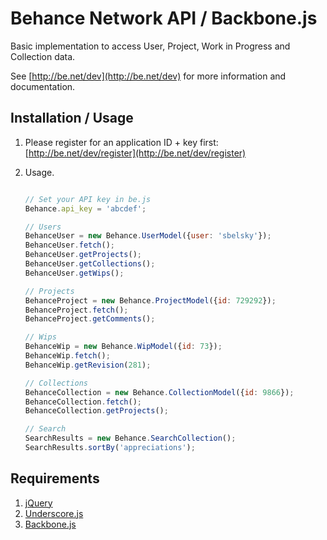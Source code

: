 Behance Network API / Backbone.js
================================

Basic implementation to access User, Project, Work in Progress and Collection data.

See [http://be.net/dev](http://be.net/dev) for more information and documentation.


Installation / Usage
--------------------

1. Please register for an application ID + key first: [http://be.net/dev/register](http://be.net/dev/register)
2. Usage.

    ``` js
    
    // Set your API key in be.js
    Behance.api_key = 'abcdef';
   
    // Users
    BehanceUser = new Behance.UserModel({user: 'sbelsky'});
    BehanceUser.fetch();
    BehanceUser.getProjects();
    BehanceUser.getCollections();
    BehanceUser.getWips();
    
    // Projects
    BehanceProject = new Behance.ProjectModel({id: 729292});
    BehanceProject.fetch();
    BehanceProject.getComments();
    
    // Wips
    BehanceWip = new Behance.WipModel({id: 73});
    BehanceWip.fetch();
    BehanceWip.getRevision(281);
    
    // Collections
    BehanceCollection = new Behance.CollectionModel({id: 9866});
    BehanceCollection.fetch();
    BehanceCollection.getProjects();
    
    // Search
    SearchResults = new Behance.SearchCollection();
    SearchResults.sortBy('appreciations');
    
    ```

Requirements
------------

1. [jQuery](http://jquery.com/)
2. [Underscore.js](http://documentcloud.github.com/underscore/)
3. [Backbone.js](http://backbonejs.org/)